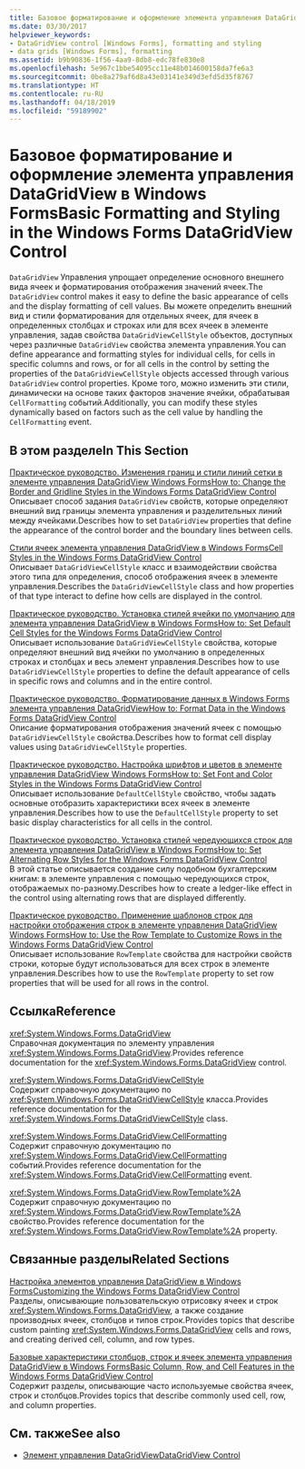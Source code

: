 ```yaml
---
title: Базовое форматирование и оформление элемента управления DataGridView в Windows Forms
ms.date: 03/30/2017
helpviewer_keywords:
- DataGridView control [Windows Forms], formatting and styling
- data grids [Windows Forms], formatting
ms.assetid: b9b90836-1f56-4aa9-8db8-edc78fe830e8
ms.openlocfilehash: 5e967c1bbe54095cc11e48b014600158da7fe6a3
ms.sourcegitcommit: 0be8a279af6d8a43e03141e349d3efd5d35f8767
ms.translationtype: HT
ms.contentlocale: ru-RU
ms.lasthandoff: 04/18/2019
ms.locfileid: "59189902"
---
```

# <a name="basic-formatting-and-styling-in-the-windows-forms-datagridview-control"></a><span data-ttu-id="6318b-102">Базовое форматирование и оформление элемента управления DataGridView в Windows Forms</span><span class="sxs-lookup"><span data-stu-id="6318b-102">Basic Formatting and Styling in the Windows Forms DataGridView Control</span></span>
<span data-ttu-id="6318b-103">`DataGridView` Управления упрощает определение основного внешнего вида ячеек и форматирования отображения значений ячеек.</span><span class="sxs-lookup"><span data-stu-id="6318b-103">The `DataGridView` control makes it easy to define the basic appearance of cells and the display formatting of cell values.</span></span> <span data-ttu-id="6318b-104">Вы можете определить внешний вид и стили форматирования для отдельных ячеек, для ячеек в определенных столбцах и строках или для всех ячеек в элементе управления, задав свойства `DataGridViewCellStyle` объектов, доступных через различные `DataGridView` свойства элемента управления.</span><span class="sxs-lookup"><span data-stu-id="6318b-104">You can define appearance and formatting styles for individual cells, for cells in specific columns and rows, or for all cells in the control by setting the properties of the `DataGridViewCellStyle` objects accessed through various `DataGridView` control properties.</span></span> <span data-ttu-id="6318b-105">Кроме того, можно изменить эти стили, динамически на основе таких факторов значение ячейки, обрабатывая `CellFormatting` событий.</span><span class="sxs-lookup"><span data-stu-id="6318b-105">Additionally, you can modify these styles dynamically based on factors such as the cell value by handling the `CellFormatting` event.</span></span>  
  
## <a name="in-this-section"></a><span data-ttu-id="6318b-106">В этом разделе</span><span class="sxs-lookup"><span data-stu-id="6318b-106">In This Section</span></span>  
 [<span data-ttu-id="6318b-107">Практическое руководство. Изменения границ и стили линий сетки в элементе управления DataGridView Windows Forms</span><span class="sxs-lookup"><span data-stu-id="6318b-107">How to: Change the Border and Gridline Styles in the Windows Forms DataGridView Control</span></span>](change-the-border-and-gridline-styles-in-the-datagrid.md)  
 <span data-ttu-id="6318b-108">Описывает способ задания `DataGridView` свойств, которые определяют внешний вид границы элемента управления и разделительных линий между ячейками.</span><span class="sxs-lookup"><span data-stu-id="6318b-108">Describes how to set `DataGridView` properties that define the appearance of the control border and the boundary lines between cells.</span></span>  
  
 [<span data-ttu-id="6318b-109">Стили ячеек элемента управления DataGridView в Windows Forms</span><span class="sxs-lookup"><span data-stu-id="6318b-109">Cell Styles in the Windows Forms DataGridView Control</span></span>](cell-styles-in-the-windows-forms-datagridview-control.md)  
 <span data-ttu-id="6318b-110">Описывает `DataGridViewCellStyle` класс и взаимодействии свойства этого типа для определения, способ отображения ячеек в элементе управления.</span><span class="sxs-lookup"><span data-stu-id="6318b-110">Describes the `DataGridViewCellStyle` class and how properties of that type interact to define how cells are displayed in the control.</span></span>  
  
 [<span data-ttu-id="6318b-111">Практическое руководство. Установка стилей ячейки по умолчанию для элемента управления DataGridView в Windows Forms</span><span class="sxs-lookup"><span data-stu-id="6318b-111">How to: Set Default Cell Styles for the Windows Forms DataGridView Control</span></span>](how-to-set-default-cell-styles-for-the-windows-forms-datagridview-control.md)  
 <span data-ttu-id="6318b-112">Описывает использование `DataGridViewCellStyle` свойства, которые определяют внешний вид ячейки по умолчанию в определенных строках и столбцах и весь элемент управления.</span><span class="sxs-lookup"><span data-stu-id="6318b-112">Describes how to use `DataGridViewCellStyle` properties to define the default appearance of cells in specific rows and columns and in the entire control.</span></span>  
  
 [<span data-ttu-id="6318b-113">Практическое руководство. Форматирование данных в Windows Forms элемента управления DataGridView</span><span class="sxs-lookup"><span data-stu-id="6318b-113">How to: Format Data in the Windows Forms DataGridView Control</span></span>](how-to-format-data-in-the-windows-forms-datagridview-control.md)  
 <span data-ttu-id="6318b-114">Описание форматирования отображения значений ячеек с помощью `DataGridViewCellStyle` свойства.</span><span class="sxs-lookup"><span data-stu-id="6318b-114">Describes how to format cell display values using `DataGridViewCellStyle` properties.</span></span>  
  
 [<span data-ttu-id="6318b-115">Практическое руководство. Настройка шрифтов и цветов в элементе управления DataGridView Windows Forms</span><span class="sxs-lookup"><span data-stu-id="6318b-115">How to: Set Font and Color Styles in the Windows Forms DataGridView Control</span></span>](how-to-set-font-and-color-styles-in-the-windows-forms-datagridview-control.md)  
 <span data-ttu-id="6318b-116">Описывает использование `DefaultCellStyle` свойство, чтобы задать основные отобразить характеристики всех ячеек в элементе управления.</span><span class="sxs-lookup"><span data-stu-id="6318b-116">Describes how to use the `DefaultCellStyle` property to set basic display characteristics for all cells in the control.</span></span>  
  
 [<span data-ttu-id="6318b-117">Практическое руководство. Установка стилей чередующихся строк для элемента управления DataGridView в Windows Forms</span><span class="sxs-lookup"><span data-stu-id="6318b-117">How to: Set Alternating Row Styles for the Windows Forms DataGridView Control</span></span>](how-to-set-alternating-row-styles-for-the-windows-forms-datagridview-control.md)  
 <span data-ttu-id="6318b-118">В этой статье описывается создание силу подобном бухгалтерским книгам: в элементе управления с помощью чередующихся строк, отображаемых по-разному.</span><span class="sxs-lookup"><span data-stu-id="6318b-118">Describes how to create a ledger-like effect in the control using alternating rows that are displayed differently.</span></span>  
  
 [<span data-ttu-id="6318b-119">Практическое руководство. Применение шаблонов строк для настройки отображения строк в элементе управления DataGridView Windows Forms</span><span class="sxs-lookup"><span data-stu-id="6318b-119">How to: Use the Row Template to Customize Rows in the Windows Forms DataGridView Control</span></span>](use-the-row-template-to-customize-rows-in-the-datagrid.md)  
 <span data-ttu-id="6318b-120">Описывает использование `RowTemplate` свойства для настройки свойств строки, которые будут использоваться для всех строк в элементе управления.</span><span class="sxs-lookup"><span data-stu-id="6318b-120">Describes how to use the `RowTemplate` property to set row properties that will be used for all rows in the control.</span></span>  
  
## <a name="reference"></a><span data-ttu-id="6318b-121">Ссылка</span><span class="sxs-lookup"><span data-stu-id="6318b-121">Reference</span></span>  
 <xref:System.Windows.Forms.DataGridView>  
 <span data-ttu-id="6318b-122">Справочная документация по элементу управления <xref:System.Windows.Forms.DataGridView>.</span><span class="sxs-lookup"><span data-stu-id="6318b-122">Provides reference documentation for the <xref:System.Windows.Forms.DataGridView> control.</span></span>  
  
 <xref:System.Windows.Forms.DataGridViewCellStyle>  
 <span data-ttu-id="6318b-123">Содержит справочную документацию по <xref:System.Windows.Forms.DataGridViewCellStyle> класса.</span><span class="sxs-lookup"><span data-stu-id="6318b-123">Provides reference documentation for the <xref:System.Windows.Forms.DataGridViewCellStyle> class.</span></span>  
  
 <xref:System.Windows.Forms.DataGridView.CellFormatting>  
 <span data-ttu-id="6318b-124">Содержит справочную документацию по <xref:System.Windows.Forms.DataGridView.CellFormatting> событий.</span><span class="sxs-lookup"><span data-stu-id="6318b-124">Provides reference documentation for the <xref:System.Windows.Forms.DataGridView.CellFormatting> event.</span></span>  
  
 <xref:System.Windows.Forms.DataGridView.RowTemplate%2A>  
 <span data-ttu-id="6318b-125">Содержит справочную документацию по <xref:System.Windows.Forms.DataGridView.RowTemplate%2A> свойство.</span><span class="sxs-lookup"><span data-stu-id="6318b-125">Provides reference documentation for the <xref:System.Windows.Forms.DataGridView.RowTemplate%2A> property.</span></span>  
  
## <a name="related-sections"></a><span data-ttu-id="6318b-126">Связанные разделы</span><span class="sxs-lookup"><span data-stu-id="6318b-126">Related Sections</span></span>  
 [<span data-ttu-id="6318b-127">Настройка элементов управления DataGridView в Windows Forms</span><span class="sxs-lookup"><span data-stu-id="6318b-127">Customizing the Windows Forms DataGridView Control</span></span>](customizing-the-windows-forms-datagridview-control.md)  
 <span data-ttu-id="6318b-128">Разделы, описывающие пользовательскую отрисовку ячеек и строк <xref:System.Windows.Forms.DataGridView>, а также создание производных ячеек, столбцов и типов строк.</span><span class="sxs-lookup"><span data-stu-id="6318b-128">Provides topics that describe custom painting <xref:System.Windows.Forms.DataGridView> cells and rows, and creating derived cell, column, and row types.</span></span>  
  
 [<span data-ttu-id="6318b-129">Базовые характеристики столбцов, строк и ячеек элемента управления DataGridView в Windows Forms</span><span class="sxs-lookup"><span data-stu-id="6318b-129">Basic Column, Row, and Cell Features in the Windows Forms DataGridView Control</span></span>](basic-column-row-and-cell-features-wf-datagridview-control.md)  
 <span data-ttu-id="6318b-130">Содержит разделы, описывающие часто используемые свойства ячеек, строк и столбцов.</span><span class="sxs-lookup"><span data-stu-id="6318b-130">Provides topics that describe commonly used cell, row, and column properties.</span></span>  
  
## <a name="see-also"></a><span data-ttu-id="6318b-131">См. также</span><span class="sxs-lookup"><span data-stu-id="6318b-131">See also</span></span>

- [<span data-ttu-id="6318b-132">Элемент управления DataGridView</span><span class="sxs-lookup"><span data-stu-id="6318b-132">DataGridView Control</span></span>](datagridview-control-windows-forms.md)
